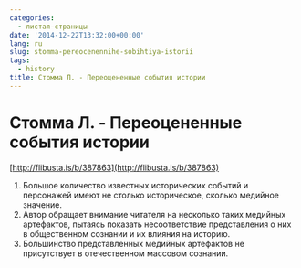 ```yaml
---
categories:
  - листая-страницы
date: '2014-12-22T13:32:00+00:00'
lang: ru
slug: stomma-pereocenennihe-sobihtiya-istorii
tags:
  - history
title: Стомма Л. - Переоцененные события истории
---
```


# Стомма Л. - Переоцененные события истории

[http://flibusta.is/b/387863](http://flibusta.is/b/387863)  

<!--more-->

1.  Большое количество известных исторических событий и персонажей имеют не столько историческое, сколько медийное значение.
2.  Автор обращает внимание читателя на несколько таких медийных артефактов, пытаясь показать несоответствие представления о них в общественном сознании и их влияния на историю.
3.  Большинство представленных медийных артефактов не присутствует в отечественном массовом сознании.
